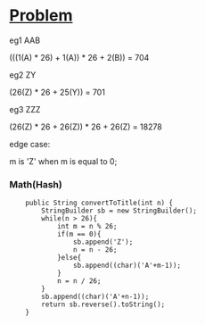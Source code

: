# [Problem](https://leetcode.com/problems/excel-sheet-column-title/)

eg1 AAB

(((1(A) * 26) + 1(A)) * 26 + 2(B)) =  704

eg2 ZY

(26(Z) * 26 + 25(Y)) = 701

eg3 ZZZ

(26(Z) * 26 + 26(Z)) * 26 + 26(Z) =  18278

edge case:

m is 'Z' when m is equal to 0;

### Math(Hash)
```
    public String convertToTitle(int n) {
        StringBuilder sb = new StringBuilder();
        while(n > 26){
            int m = n % 26;
            if(m == 0){
                sb.append('Z');
                n = n - 26;
            }else{
                sb.append((char)('A'+m-1));                
            }
            n = n / 26;
        }
        sb.append((char)('A'+n-1));
        return sb.reverse().toString();
    }
```
